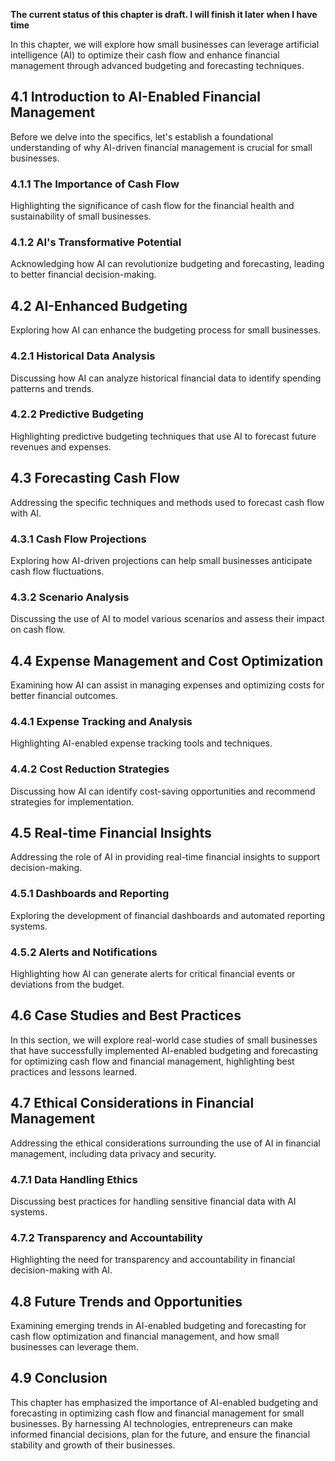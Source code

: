 **The current status of this chapter is draft. I will finish it later when I have time**

In this chapter, we will explore how small businesses can leverage artificial intelligence (AI) to optimize their cash flow and enhance financial management through advanced budgeting and forecasting techniques.

4.1 Introduction to AI-Enabled Financial Management
---------------------------------------------------

Before we delve into the specifics, let's establish a foundational understanding of why AI-driven financial management is crucial for small businesses.

### 4.1.1 The Importance of Cash Flow

Highlighting the significance of cash flow for the financial health and sustainability of small businesses.

### 4.1.2 AI's Transformative Potential

Acknowledging how AI can revolutionize budgeting and forecasting, leading to better financial decision-making.

4.2 AI-Enhanced Budgeting
-------------------------

Exploring how AI can enhance the budgeting process for small businesses.

### 4.2.1 Historical Data Analysis

Discussing how AI can analyze historical financial data to identify spending patterns and trends.

### 4.2.2 Predictive Budgeting

Highlighting predictive budgeting techniques that use AI to forecast future revenues and expenses.

4.3 Forecasting Cash Flow
-------------------------

Addressing the specific techniques and methods used to forecast cash flow with AI.

### 4.3.1 Cash Flow Projections

Exploring how AI-driven projections can help small businesses anticipate cash flow fluctuations.

### 4.3.2 Scenario Analysis

Discussing the use of AI to model various scenarios and assess their impact on cash flow.

4.4 Expense Management and Cost Optimization
--------------------------------------------

Examining how AI can assist in managing expenses and optimizing costs for better financial outcomes.

### 4.4.1 Expense Tracking and Analysis

Highlighting AI-enabled expense tracking tools and techniques.

### 4.4.2 Cost Reduction Strategies

Discussing how AI can identify cost-saving opportunities and recommend strategies for implementation.

4.5 Real-time Financial Insights
--------------------------------

Addressing the role of AI in providing real-time financial insights to support decision-making.

### 4.5.1 Dashboards and Reporting

Exploring the development of financial dashboards and automated reporting systems.

### 4.5.2 Alerts and Notifications

Highlighting how AI can generate alerts for critical financial events or deviations from the budget.

4.6 Case Studies and Best Practices
-----------------------------------

In this section, we will explore real-world case studies of small businesses that have successfully implemented AI-enabled budgeting and forecasting for optimizing cash flow and financial management, highlighting best practices and lessons learned.

4.7 Ethical Considerations in Financial Management
--------------------------------------------------

Addressing the ethical considerations surrounding the use of AI in financial management, including data privacy and security.

### 4.7.1 Data Handling Ethics

Discussing best practices for handling sensitive financial data with AI systems.

### 4.7.2 Transparency and Accountability

Highlighting the need for transparency and accountability in financial decision-making with AI.

4.8 Future Trends and Opportunities
-----------------------------------

Examining emerging trends in AI-enabled budgeting and forecasting for cash flow optimization and financial management, and how small businesses can leverage them.

4.9 Conclusion
--------------

This chapter has emphasized the importance of AI-enabled budgeting and forecasting in optimizing cash flow and financial management for small businesses. By harnessing AI technologies, entrepreneurs can make informed financial decisions, plan for the future, and ensure the financial stability and growth of their businesses.
